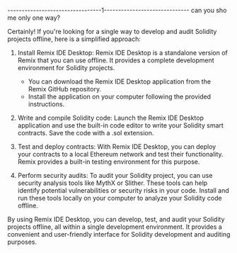 ---------------------------------1------------------------------
can you sho me only one way?

Certainly! If you're looking for a single way to develop and audit Solidity projects offline, here is a simplified approach:

1. Install Remix IDE Desktop: Remix IDE Desktop is a standalone version of Remix that you can use offline. It provides a complete development environment for Solidity projects.

   - You can download the Remix IDE Desktop application from the Remix GitHub repository.
   - Install the application on your computer following the provided instructions.

2. Write and compile Solidity code: Launch the Remix IDE Desktop application and use the built-in code editor to write your Solidity smart contracts. Save the code with a .sol extension.

3. Test and deploy contracts: With Remix IDE Desktop, you can deploy your contracts to a local Ethereum network and test their functionality. Remix provides a built-in testing environment for this purpose.

4. Perform security audits: To audit your Solidity project, you can use security analysis tools like MythX or Slither. These tools can help identify potential vulnerabilities or security risks in your code. Install and run these tools locally on your computer to analyze your Solidity code offline.

By using Remix IDE Desktop, you can develop, test, and audit your Solidity projects offline, all within a single development environment. It provides a convenient and user-friendly interface for Solidity development and auditing purposes.